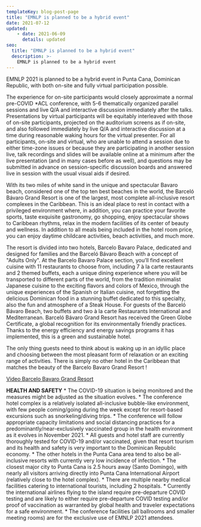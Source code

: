 ```yaml
---
templateKey: blog-post-page
title: "EMNLP is planned to be a hybrid event"
date: 2021-07-12
updated: 
    - date: 2021-06-09
      details: updated
seo:
  title: "EMNLP is planned to be a hybrid event"
  description: >- 
    EMNLP is planned to be a hybrid event
---
```


EMNLP 2021 is planned to be a hybrid event in Punta Cana, Dominican Republic, with both on-site and fully virtual participation possible.

The experience for on-site participants would closely approximate a normal pre-COVID *ACL conference, with 5-6 thematically organized parallel sessions and live Q/A and interactive discussion immediately after the talks. Presentations by virtual participants will be equitably interleaved with those of on-site participants, projected on the auditorium screens as if on-site, and also followed immediately by live Q/A and interactive discussion at a time during reasonable waking hours for the virtual presenter.  For all participants, on-site and virtual, who are unable to attend a session due to either time-zone issues or because they are participating in another session live, talk recordings and slides will be available online at a minimum after the live presentation (and in many cases before as well), and questions may be submitted in advance on session-specific discussion boards and answered live in session with the usual visual aids if desired.

With its two miles of white sand in the unique and spectacular Bavaro beach, considered one of the top ten best beaches in the world, the Barceló Bávaro Grand Resort is one of the largest, most complete all-inclusive resort complexes in the Caribbean. This is an ideal place to rest in contact with a privileged environment where, in addition, you can practice your favorite sports, taste exquisite gastronomy, go shopping, enjoy spectacular shows to Caribbean rhythms, relax in the modern facilities of its center of beauty and wellness. In addition to all meals being included in the hotel room price, you can enjoy daytime childcare activities, beach activities, and much more. 

The resort is divided into two hotels, Barcelo Bavaro Palace, dedicated and designed for families and the Barceló Bávaro Beach with a concept of "Adults Only". At the Barcelo Bavaro Palace section, you’ll find excellent cuisine with 11 restaurants to choose from, including 7 à la carte restaurants and 2 themed buffets, each a unique dining experience where you will be transported to different parts of the world, from the tradition minimalist Japanese cuisine to the exciting flavors and colors of Mexico, through the unique experiences of the Spanish or Italian cuisine, not forgetting the delicious Dominican food in a stunning buffet dedicated to this specialty, also the fun and atmosphere of a Steak House. For guests of the Barceló Bávaro Beach, two buffets and two à la carte Restaurants International and Mediterranean. Barceló Bávaro Grand Resort has received the Green Globe Certificate, a global recognition for its environmentally friendly practices. Thanks to the energy efficiency and energy savings programs it has implemented, this is a green and sustainable hotel.

The only thing guests need to think about is waking up in an idyllic place and choosing between the most pleasant form of relaxation or an exciting range of activities. There is simply no other hotel in the Caribbean that matches the beauty of the Barcelo Bavaro Grand Resort !

[Video Barcelo Bavaro Grand Resort](https://www.dropbox.com/s/u90akx4tx36l93i/Video%20Bavaro%20Complex.mov?dl=0)

**HEALTH AND SAFETY**
         * The COVID-19 situation is being monitored and the measures might be adjusted as the situation evolves.
         * The conference hotel complex is a relatively isolated all-inclusive bubble-like environment, with few people coming/going during the week except for resort-based excursions such as snorkeling/diving trips.
         * The conference will follow appropriate capacity limitations and social distancing practices for a predominantly/near-exclusively vaccinated group in the health environment as it evolves in November 2021.
         * All guests and hotel staff are currently thoroughly tested for COVID-19 and/or vaccinated, given that resort tourism and its health and safety is very important to the Dominican Republic economy.
         * The other hotels in the Punta Cana area tend to also be all-inclusive resorts with currently very low incidence of infection.
         * The closest major city to Punta Cana is 2.5 hours away (Santo Domingo), with nearly all visitors arriving directly into Punta Cana International Airport (relatively close to the hotel complex).
         * There are multiple nearby medical facilities catering to international tourists, including 2 hospitals.
         * Currently the international airlines flying to the island require pre-departure COVID testing and are likely to either require pre-departure COVID testing and/or proof of vaccination as warranted by global health and traveler expectations for a safe environment.
         * The conference facilities (all ballrooms and smaller meeting rooms) are for the exclusive use of EMNLP 2021 attendees.

